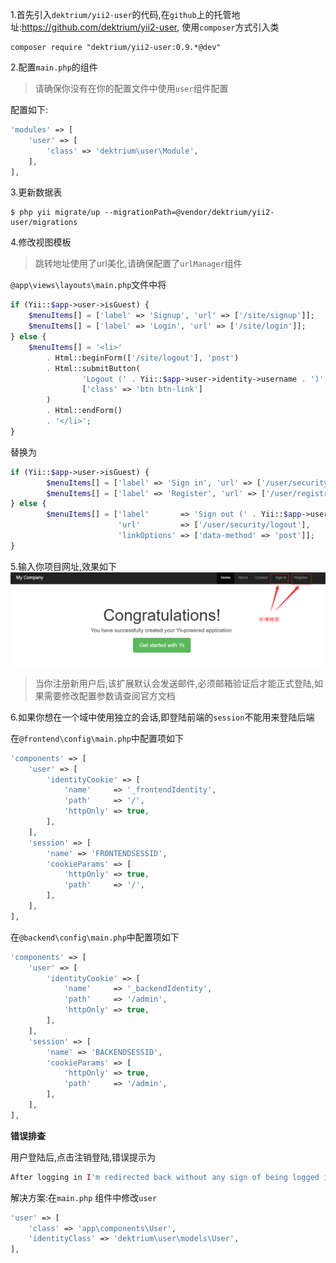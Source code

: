 1.首先引入`dektrium/yii2-user`的代码,在`github`上的托管地址:[https:\/\/github.com\/dektrium\/yii2-user](https://github.com/dektrium/yii2-user),
使用`composer`方式引入类

```
composer require "dektrium/yii2-user:0.9.*@dev"
```

2.配置`main.php`的组件
>请确保你没有在你的配置文件中使用`user`组件配置


配置如下:
```php
'modules' => [
    'user' => [
        'class' => 'dektrium\user\Module',
    ],
],
```

3.更新数据表

    $ php yii migrate/up --migrationPath=@vendor/dektrium/yii2-user/migrations

4.修改视图模板

>跳转地址使用了url美化,请确保配置了`urlManager`组件

`@app\views\layouts\main.php`文件中将

```php
if (Yii::$app->user->isGuest) {
    $menuItems[] = ['label' => 'Signup', 'url' => ['/site/signup']];
    $menuItems[] = ['label' => 'Login', 'url' => ['/site/login']];
} else {
    $menuItems[] = '<li>'
        . Html::beginForm(['/site/logout'], 'post')
        . Html::submitButton(
                'Logout (' . Yii::$app->user->identity->username . ')',
                ['class' => 'btn btn-link']
        )
        . Html::endForm()
        . '</li>';
}
```

替换为

```php
if (Yii::$app->user->isGuest) {
        $menuItems[] = ['label' => 'Sign in', 'url' => ['/user/security/login']];
        $menuItems[] = ['label' => 'Register', 'url' => ['/user/registration/register'], 'visible' => Yii::$app->user->isGuest];
} else {
        $menuItems[] = ['label'       => 'Sign out (' . Yii::$app->user->identity->username . ')',
                        'url'         => ['/user/security/logout'],
                        'linkOptions' => ['data-method' => 'post']];
}
```
    
5.输入你项目网址,效果如下
![](/assets/QQ截图20160928103121.png)

>当你注册新用户后,该扩展默认会发送邮件,必须邮箱验证后才能正式登陆,如果需要修改配置参数请查阅官方文档

6.如果你想在一个域中使用独立的会话,即登陆前端的`session`不能用来登陆后端

在`@frontend\config\main.php`中配置项如下
```php
'components' => [
    'user' => [
        'identityCookie' => [
            'name'     => '_frontendIdentity',
            'path'     => '/',
            'httpOnly' => true,
        ],
    ],
    'session' => [
        'name' => 'FRONTENDSESSID',
        'cookieParams' => [
            'httpOnly' => true,
            'path'     => '/',
        ],
    ],  
],
```
在`@backend\config\main.php`中配置项如下
```php
'components' => [
    'user' => [
        'identityCookie' => [
            'name'     => '_backendIdentity',
            'path'     => '/admin',
            'httpOnly' => true,
        ],
    ],
    'session' => [
        'name' => 'BACKENDSESSID',
        'cookieParams' => [
            'httpOnly' => true,
            'path'     => '/admin',
        ],
    ],  
],
```

**错误排查**

用户登陆后,点击注销登陆,错误提示为
```php
After logging in I'm redirected back without any sign of being logged in
```
解决方案:在`main.php` 组件中修改`user`
```php
'user' => [
    'class' => 'app\components\User',
    'identityClass' => 'dektrium\user\models\User',
],
```
